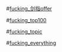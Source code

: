 #[fucking_剑指offer](fucking_剑指offer.md)

#[fucking_top100](fucking_top100.md)

#[fucking_topic](fucking_topic.md)

#[fucking_everything](fucking_everything.md)


